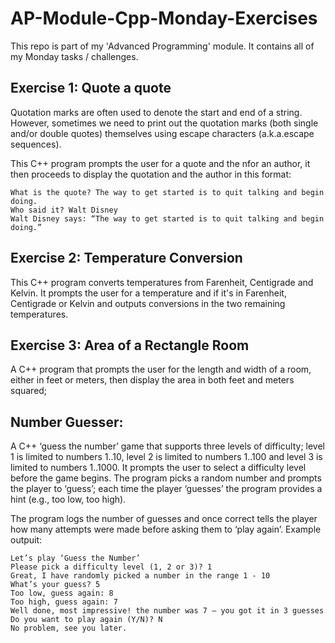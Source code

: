 # AP-Module-Cpp-Monday-Exercises
This repo is part of my 'Advanced Programming' module. It contains all of my Monday tasks / challenges.
## Exercise 1: Quote a quote
Quotation marks are often used to denote the start and end of a string. However, sometimes we need to print out the quotation marks (both single and/or double quotes) themselves using escape characters (a.k.a.escape sequences).

This C++ program prompts the user for a quote and the nfor an author, it then proceeds to display the quotation and the author in this format:
```
What is the quote? The way to get started is to quit talking and begin doing.
Who said it? Walt Disney
Walt Disney says: “The way to get started is to quit talking and begin doing.”
```

## Exercise 2: Temperature Conversion
This C++ program converts temperatures from Farenheit, Centigrade and Kelvin. It prompts the user for a temperature and if it's in Farenheit, Centigrade or Kelvin and outputs conversions in the two remaining temperatures.

## Exercise 3: Area of a Rectangle Room
A C++ program that prompts the user for the length and width of a room, either in feet or meters, then display the area in both feet and meters squared;

## Number Guesser:
A C++ ‘guess the number’ game that supports three levels of difficulty; level 1 is limited to numbers 1..10, level 2 is limited to numbers 1..100 and level 3 is limited to numbers 1..1000. It prompts the user to select a difficulty level before the game begins. The program picks a random number and prompts the player to ‘guess’; each time the player ‘guesses’ the program provides a hint (e.g., too low, too high).

The program logs the number of guesses and once correct tells the player how many attempts were made before asking them to ‘play again’. Example outpuit:
```
Let’s play ‘Guess the Number’
Please pick a difficulty level (1, 2 or 3)? 1
Great, I have randomly picked a number in the range 1 - 10
What’s your guess? 5
Too low, guess again: 8
Too high, guess again: 7
Well done, most impressive! the number was 7 – you got it in 3 guesses
Do you want to play again (Y/N)? N
No problem, see you later.
```
